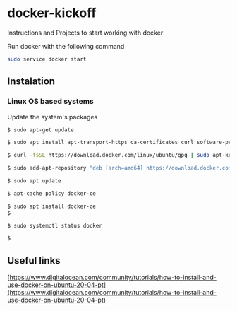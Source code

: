 # docker-kickoff
Instructions and Projects to start working with docker

Run docker with the following command
```bash
sudo service docker start
```

## Instalation

### Linux OS based systems
Update the system's packages  

```bash
$ sudo apt-get update
```

```bash
$ sudo apt install apt-transport-https ca-certificates curl software-properties-common
```

```bash
$ curl -fsSL https://download.docker.com/linux/ubuntu/gpg | sudo apt-key add -
```

```bash
$ sudo add-apt-repository "deb [arch=amd64] https://download.docker.com/linux/ubuntu focal stable"

```

```bash
$ sudo apt update
```

```bash
$ apt-cache policy docker-ce
```

```bash
$ sudo apt install docker-ce
$
```

```bash
$ sudo systemctl status docker
```

```bash
$
```

## Useful links
[https://www.digitalocean.com/community/tutorials/how-to-install-and-use-docker-on-ubuntu-20-04-pt](https://www.digitalocean.com/community/tutorials/how-to-install-and-use-docker-on-ubuntu-20-04-pt)  
